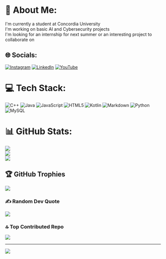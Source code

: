 # 💫 About Me:
I'm currently a student at Concordia University<br>I'm working on basic AI and Cybersecurity projects<br>I'm looking for an internship for next summer or an interesting project to collaborate on


## 🌐 Socials:
[![Instagram](https://img.shields.io/badge/Instagram-%23E4405F.svg?logo=Instagram&logoColor=white)](https://instagram.com/shai.troy) [![LinkedIn](https://img.shields.io/badge/LinkedIn-%230077B5.svg?logo=linkedin&logoColor=white)](https://linkedin.com/in/shai-t-97057b138) [![YouTube](https://img.shields.io/badge/YouTube-%23FF0000.svg?logo=YouTube&logoColor=white)](https://www.youtube.com/@shaikingtroy) 

# 💻 Tech Stack:
![C++](https://img.shields.io/badge/c++-%2300599C.svg?style=for-the-badge&logo=c%2B%2B&logoColor=white) ![Java](https://img.shields.io/badge/java-%23ED8B00.svg?style=for-the-badge&logo=openjdk&logoColor=white) ![JavaScript](https://img.shields.io/badge/javascript-%23323330.svg?style=for-the-badge&logo=javascript&logoColor=%23F7DF1E) ![HTML5](https://img.shields.io/badge/html5-%23E34F26.svg?style=for-the-badge&logo=html5&logoColor=white) ![Kotlin](https://img.shields.io/badge/kotlin-%237F52FF.svg?style=for-the-badge&logo=kotlin&logoColor=white) ![Markdown](https://img.shields.io/badge/markdown-%23000000.svg?style=for-the-badge&logo=markdown&logoColor=white) ![Python](https://img.shields.io/badge/python-3670A0?style=for-the-badge&logo=python&logoColor=ffdd54) ![MySQL](https://img.shields.io/badge/mysql-4479A1.svg?style=for-the-badge&logo=mysql&logoColor=white)
# 📊 GitHub Stats:
![](https://github-readme-stats.vercel.app/api?username=shaiTroy&theme=dark&hide_border=false&include_all_commits=true&count_private=false)<br/>
![](https://github-readme-streak-stats.herokuapp.com/?user=shaiTroy&theme=dark&hide_border=false)<br/>
![](https://github-readme-stats.vercel.app/api/top-langs/?username=shaiTroy&theme=dark&hide_border=false&include_all_commits=true&count_private=false&layout=compact)

## 🏆 GitHub Trophies
![](https://github-profile-trophy.vercel.app/?username=shaiTroy&theme=radical&no-frame=false&no-bg=true&margin-w=4)

### ✍️ Random Dev Quote
![](https://quotes-github-readme.vercel.app/api?type=horizontal&theme=radical)

### 🔝 Top Contributed Repo
![](https://github-contributor-stats.vercel.app/api?username=shaiTroy&limit=5&theme=dark&combine_all_yearly_contributions=true)

---
[![](https://visitcount.itsvg.in/api?id=shaiTroy&icon=0&color=0)](https://visitcount.itsvg.in)

<!-- Proudly created with GPRM ( https://gprm.itsvg.in ) -->

